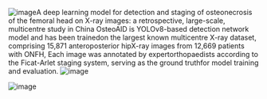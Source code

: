 ![image](https://github.com/user-attachments/assets/2b4d4013-53b1-41dc-8d9c-4900184d79ae)A deep learning model for detection and staging of osteonecrosis of the femoral head on X-ray images: a retrospective, large-scale, multicentre study in China 
OsteoAID is YOLOv8-based detection network model and has been trainedon the largest known multicentre X-ray dataset, comprising 15,871 anteroposterior hipX-ray images from 12,669 patients with ONFH, Each image was annotated by expertorthopaedists according to the Ficat-Arlet staging system, serving as the ground truthfor model training and evaluation.
![image](url) 

 
![image](OVK2VX@NSLC2YR_{5WVP}}Q.png)
